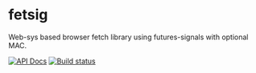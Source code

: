 # fetsig
Web-sys based browser fetch library using futures-signals with optional MAC.

[![API Docs](https://docs.rs/fetsig/badge.svg)](https://docs.rs/fetsig)
[![Build status](https://github.com/martin-kolarik/fetsig/workflows/build.yml/badge.svg)](https://github.com/martin-kolarik/fetsig/actions)
